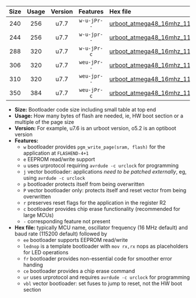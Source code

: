 |Size|Usage|Version|Features|Hex file|
|:-:|:-:|:-:|:-:|:--|
|240|256|u7.7|`w-u-jPr--`|[urboot_atmega48_16mhz_115200bps_lednop_ur_vbl.hex](https://raw.githubusercontent.com/stefanrueger/urboot.hex/main/mcus/atmega48/fcpu_16mhz/115200_bps/urboot_atmega48_16mhz_115200bps_lednop_ur_vbl.hex)|
|244|256|u7.7|`w-u-jpr--`|[urboot_atmega48_16mhz_115200bps_lednop_fr_ur_vbl.hex](https://raw.githubusercontent.com/stefanrueger/urboot.hex/main/mcus/atmega48/fcpu_16mhz/115200_bps/urboot_atmega48_16mhz_115200bps_lednop_fr_ur_vbl.hex)|
|288|320|u7.7|`w-u-jPr-c`|[urboot_atmega48_16mhz_115200bps_lednop_fr_ce_ur_vbl.hex](https://raw.githubusercontent.com/stefanrueger/urboot.hex/main/mcus/atmega48/fcpu_16mhz/115200_bps/urboot_atmega48_16mhz_115200bps_lednop_fr_ce_ur_vbl.hex)|
|306|320|u7.7|`weu-jPr--`|[urboot_atmega48_16mhz_115200bps_ee_lednop_ur_vbl.hex](https://raw.githubusercontent.com/stefanrueger/urboot.hex/main/mcus/atmega48/fcpu_16mhz/115200_bps/urboot_atmega48_16mhz_115200bps_ee_lednop_ur_vbl.hex)|
|310|320|u7.7|`weu-jpr--`|[urboot_atmega48_16mhz_115200bps_ee_lednop_fr_ur_vbl.hex](https://raw.githubusercontent.com/stefanrueger/urboot.hex/main/mcus/atmega48/fcpu_16mhz/115200_bps/urboot_atmega48_16mhz_115200bps_ee_lednop_fr_ur_vbl.hex)|
|350|384|u7.7|`weu-jPr-c`|[urboot_atmega48_16mhz_115200bps_ee_lednop_fr_ce_ur_vbl.hex](https://raw.githubusercontent.com/stefanrueger/urboot.hex/main/mcus/atmega48/fcpu_16mhz/115200_bps/urboot_atmega48_16mhz_115200bps_ee_lednop_fr_ce_ur_vbl.hex)|

- **Size:** Bootloader code size including small table at top end
- **Usage:** How many bytes of flash are needed, ie, HW boot section or a multiple of the page size
- **Version:** For example, u7.6 is an urboot version, o5.2 is an optiboot version
- **Features:**
  + `w` bootloader provides `pgm_write_page(sram, flash)` for the application at `FLASHEND-4+1`
  + `e` EEPROM read/write support
  + `u` uses urprotocol requiring `avrdude -c urclock` for programming
  + `j` vector bootloader: applications *need to be patched externally*, eg, using `avrdude -c urclock`
  + `p` bootloader protects itself from being overwritten
  + `P` vector bootloader only: protects itself and reset vector from being overwritten
  + `r` preserves reset flags for the application in the register R2
  + `c` bootloader provides chip erase functionality (recommended for large MCUs)
  + `-` corresponding feature not present
- **Hex file:** typically MCU name, oscillator frequency (16 MHz default) and baud rate (115200 default) followed by
  + `ee` bootloader supports EEPROM read/write
  + `lednop` is a template bootloader with `mov rx,rx` nops as placeholders for LED operations
  + `fr` bootloader provides non-essential code for smoother error handing
  + `ce` bootloader provides a chip erase command
  + `ur` uses urprotocol and requires `avrdude -c urclock` for programming
  + `vbl` vector bootloader: set fuses to jump to reset, not the HW boot section
